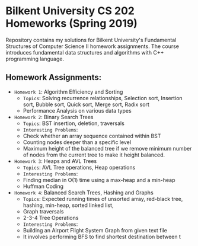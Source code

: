 # Bilkent University CS 202 Homeworks (Spring 2019)

Repository contains my solutions for Bilkent University's Fundamental Structures of Computer Science II homework assignments. The course introduces fundamental data structures and algorithms with C++ programming language.

## Homework Assignments:

- `Homework 1`: Algorithm Efficiency and Sorting
    - `Topics`: Solving recurrence relationships, Selection sort, Insertion sort, Bubble sort, Quick sort, Merge sort, Radix sort
    - Performance Analysis on various data types
- `Homework 2`: Binary Search Trees
    - `Topics`: BST insertion, deletion, traversals
    - `Interesting Problems`:
    - Check whether an array sequence contained within BST
    - Counting nodes deeper than a specific level
    - Maximum height of the balanced tree if we remove minimum number of nodes from the current tree to make it height balanced.
- `Homework 3`: Heaps and AVL Trees
    - `Topics`: AVL Tree operations, Heap operations
    - `Interesting Problems`:
    - Finding median in O(1) time using a max-heap and a min-heap
    - Huffman Coding
- `Homework 4`: Balanced Search Trees, Hashing and Graphs
    - `Topics`: Expected running times of unsorted array, red-black tree, hashing, min-heap, sorted linked list,
    - Graph traversals
    - 2-3-4 Tree Operations
    - `Interesting Problems`:
    - Building an Airport Flight System Graph from given text file
    - It involves performing BFS to find shortest destination between t